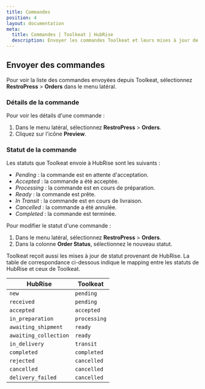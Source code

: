 ```yaml
---
title: Commandes
position: 4
layout: documentation
meta:
  title: Commandes | Toolkeat | HubRise
  description: Envoyer les commandes Toolkeat et leurs mises à jour de statuts vers HubRise. Connectez vos apps et synchronisez vos données.
---
```


## Envoyer des commandes

Pour voir la liste des commandes envoyées depuis Toolkeat, sélectionnez **RestroPress** > **Orders** dans le menu latéral.

### Détails de la commande

Pour voir les détails d'une commande :

1. Dans le menu latéral, sélectionnez **RestroPress** > **Orders**.
1. Cliquez sur l'icône **Preview**.

### Statut de la commande

Les statuts que Toolkeat envoie à HubRise sont les suivants :

- _Pending_ : la commande est en attente d'acceptation.
- _Accepted_ : la commande a été acceptée.
- _Processing_ : la commande est en cours de préparation.
- _Ready_ : la commande est prête.
- _In Transit_ : la commande est en cours de livraison.
- _Cancelled_ : la commande a été annulée.
- _Completed_ : la commande est terminée.

Pour modifier le statut d'une commande :

1. Dans le menu latéral, sélectionnez **RestroPress** > **Orders**.
1. Dans la colonne **Order Status**, sélectionnez le nouveau statut.

Toolkeat reçoit aussi les mises à jour de statut provenant de HubRise. La table de correspondance ci-dessous indique le mapping entre les statuts de HubRise et ceux de Toolkeat.

| HubRise               | Toolkeat     |
| --------------------- | ------------ |
| `new`                 | `pending`    |
| `received`            | `pending`    |
| `accepted`            | `accepted`   |
| `in_preparation`      | `processing` |
| `awaiting_shipment`   | `ready`      |
| `awaiting_collection` | `ready`      |
| `in_delivery`         | `transit`    |
| `completed`           | `completed`  |
| `rejected`            | `cancelled`  |
| `cancelled`           | `cancelled`  |
| `delivery_failed`     | `cancelled`  |
